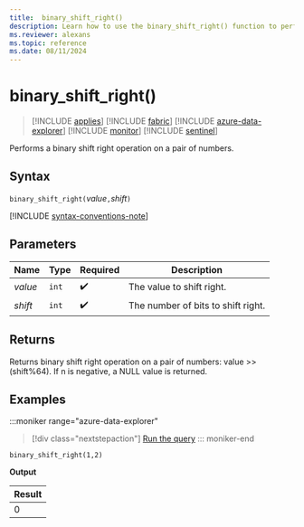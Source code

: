```yaml
---
title:  binary_shift_right()
description: Learn how to use the binary_shift_right() function to perform a binary shift right operation on a pair of numbers.
ms.reviewer: alexans
ms.topic: reference
ms.date: 08/11/2024
---
```

# binary_shift_right()

> [!INCLUDE [applies](../includes/applies-to-version/applies.md)] [!INCLUDE [fabric](../includes/applies-to-version/fabric.md)] [!INCLUDE [azure-data-explorer](../includes/applies-to-version/azure-data-explorer.md)] [!INCLUDE [monitor](../includes/applies-to-version/monitor.md)] [!INCLUDE [sentinel](../includes/applies-to-version/sentinel.md)]

Performs a binary shift right operation on a pair of numbers.

## Syntax

`binary_shift_right(`*value*`,`*shift*`)`

[!INCLUDE [syntax-conventions-note](../includes/syntax-conventions-note.md)]

## Parameters

| Name | Type | Required | Description |
|--|--|--|--|
| *value* | `int` |  :heavy_check_mark: | The value to shift right. |
| *shift* | `int` |  :heavy_check_mark: | The number of bits to shift right. |

## Returns

Returns binary shift right operation on a pair of numbers: value >> (shift%64).
If n is negative, a NULL value is returned.

## Examples

:::moniker range="azure-data-explorer"
> [!div class="nextstepaction"]
> <a href="https://dataexplorer.azure.com/clusters/help/databases/Samples?query=H4sIAAAAAAAAAysoyswr0UjKzEssqowvzshMK4kvykzPKNEw1DHS1AQAd48PPR4AAAA=" target="_blank">Run the query</a>
::: moniker-end

```kusto
binary_shift_right(1,2)
```

**Output**

|Result|
|------|
|0 |
